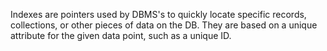 Indexes are pointers used by DBMS's to quickly locate specific records, collections, or other pieces of data on the DB. They are based on a unique attribute for the given data point, such as a unique ID.

